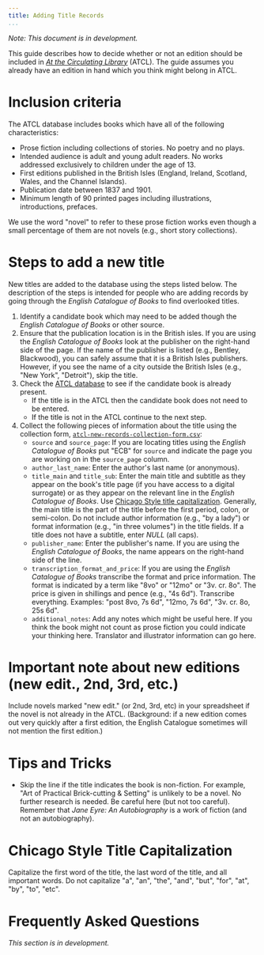 ```yaml
---
title: Adding Title Records
...
```


*Note: This document is in development.*

This guide describes how to decide whether or not an edition should be included in [*At the Circulating Library*](https://www.victorianresearch.org/atcl/) (ATCL). The guide assumes you already have an edition in hand which you think might belong in ATCL.

# Inclusion criteria

The ATCL database includes books which have all of the following characteristics:

- Prose fiction including collections of stories. No poetry and no plays.
- Intended audience is adult and young adult readers. No works addressed exclusively to children under the age of 13.
- First editions published in the British Isles (England, Ireland, Scotland, Wales, and the Channel Islands).
- Publication date between 1837 and 1901.
- Minimum length of 90 printed pages including illustrations, introductions, prefaces.

We use the word "novel" to refer to these prose fiction works even though a small percentage of them are not novels (e.g., short story collections).

# Steps to add a new title

New titles are added to the database using the steps listed below.
The description of the steps is intended for people who are adding records by going through the *English Catalogue of Books* to find overlooked titles.

1. Identify a candidate book which may need to be added though the *English Catalogue of Books* or other source.
2. Ensure that the publication location is in the British isles. If you are using the *English Catalogue of Books* look at the publisher on the right-hand side of the page. If the name of the publisher is listed (e.g., Bentley, Blackwood), you can safely assume that it is a British Isles publishers.  However, if you see the name of a city outside the British Isles (e.g., "New York", "Detroit"), skip the title.
3. Check the [ATCL database](https://www.victorianresearch.org/atcl) to see if the candidate book is already present.
    - If the title is in the ATCL then the candidate book does not need to be entered.
    - If the title is not in the ATCL continue to the next step.
4. Collect the following pieces of information about the title using the collection form, [`atcl-new-records-collection-form.csv`](atcl-new-records-collection-form.csv):
    - `source` and `source_page`: If you are locating titles using the *English Catalogue of Books* put "ECB" for `source` and indicate the page you are working on in the `source_page` column.
    - `author_last_name`: Enter the author's last name (or anonymous).
    - `title_main` and `title_sub`: Enter the main title and subtitle as they appear on the book's title page (if you have access to a digital surrogate) or as they appear on the relevant line in the *English Catalogue of Books*.
      Use [Chicago Style title capitalization](#chicago-style-title-capitalization).
      Generally, the main title is the part of the title before the first period, colon, or semi-colon.
      Do not include author information (e.g., "by a lady") or format information (e.g., "in three volumes") in the title fields.
      If a title does not have a subtitle, enter *NULL* (all caps).
    - `publisher_name`: Enter the publisher's name. If you are using the *English Catalogue of Books*, the name appears on the right-hand side of the line.
    - `transcription_format_and_price`: If you are using the *English Catalogue of Books* transcribe the format and price information. The format is indicated by a term like "8vo" or "12mo" or "3v. cr. 8o". The price is given in shillings and pence (e.g., "4s 6d"). Transcribe everything. Examples: "post 8vo, 7s 6d", "12mo, 7s 6d", "3v. cr. 8o, 25s 6d".
    - `additional_notes`: Add any notes which might be useful here. If you think the book might not count as prose fiction you could indicate your thinking here. Translator and illustrator information can go here.

# Important note about new editions (new edit., 2nd, 3rd, etc.)

Include novels marked "new edit." (or 2nd, 3rd, etc) in your spreadsheet if the novel is not already in the ATCL. (Background: if a new edition comes out very quickly after a first edition, the English Catalogue sometimes will not mention the first edition.)

# Tips and Tricks

- Skip the line if the title indicates the book is non-fiction. For example, "Art of Practical Brick-cutting & Setting" is unlikely to be a novel. No further research is needed. Be careful here (but not too careful). Remember that *Jane Eyre: An Autobiography* is a work of fiction (and not an autobiography).

# Chicago Style Title Capitalization

Capitalize the first word of the title, the last word of the title, and all important words.
Do not capitalize "a", "an", "the", "and", "but", "for", "at", "by", "to", "etc".

# Frequently Asked Questions

*This section is in development.*
